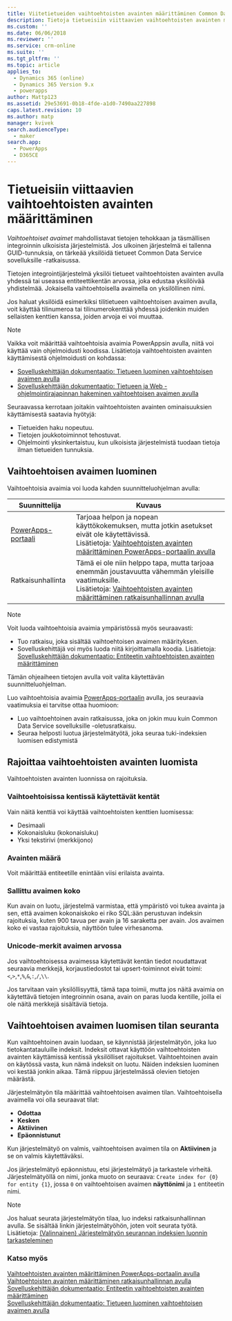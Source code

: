```yaml
---
title: Viitetietueiden vaihtoehtoisten avainten määrittäminen Common Data Service sovelluksille -ratkaisussa | MicrosoftDocs
description: Tietoja tietueisiin viittaavien vaihtoehtoisten avainten määrittämisestä Common Data Service sovelluksille -ratkaisussa
ms.custom: ''
ms.date: 06/06/2018
ms.reviewer: ''
ms.service: crm-online
ms.suite: ''
ms.tgt_pltfrm: ''
ms.topic: article
applies_to:
  - Dynamics 365 (online)
  - Dynamics 365 Version 9.x
  - powerapps
author: Mattp123
ms.assetid: 29e53691-0b18-4fde-a1d0-7490aa227898
caps.latest.revision: 10
ms.author: matp
manager: kvivek
search.audienceType:
  - maker
search.app:
  - PowerApps
  - D365CE
---
```

# <a name="define-alternate-keys-to-reference-records"></a>Tietueisiin viittaavien vaihtoehtoisten avainten määrittäminen

*Vaihtoehtoiset avaimet* mahdollistavat tietojen tehokkaan ja täsmällisen integroinnin ulkoisista järjestelmistä. Jos ulkoinen järjestelmä ei tallenna GUID-tunnuksia, on tärkeää yksilöidä tietueet Common Data Service sovelluksille -ratkaisussa. 

Tietojen integrointijärjestelmä yksilöi tietueet vaihtoehtoisten avainten avulla yhdessä tai useassa entiteettikentän arvossa, joka edustaa yksilöivää yhdistelmää. Jokaisella vaihtoehtoisella avaimella on yksilöllinen nimi. 

Jos haluat yksilöidä esimerkiksi tilitietueen vaihtoehtoisen avaimen avulla, voit käyttää tilinumeroa tai tilinumerokenttää yhdessä joidenkin muiden sellaisten kenttien kanssa, joiden arvoja ei voi muuttaa.

> [!NOTE]
> Vaikka voit määrittää vaihtoehtoisia avaimia PowerAppsin avulla, niitä voi käyttää vain ohjelmoidusti koodissa. Lisätietoja vaihtoehtoisten avainten käyttämisestä ohjelmoidusti on kohdassa:   
> - [Sovelluskehittäjän dokumentaatio: Tietueen luominen vaihtoehtoisen avaimen avulla](/dynamics365/customer-engagement/developer/use-alternate-key-create-record) 
> - [Sovelluskehittäjän dokumentaatio: Tietueen ja Web -ohjelmointirajapinnan hakeminen vaihtoehtoisen avaimen avulla](/dynamics365/customer-engagement/developer/webapi/retrieve-entity-using-web-api#retrieve-using-an-alternate-key)

Seuraavassa kerrotaan joitakin vaihtoehtoisten avainten ominaisuuksien käyttämisestä saatavia hyötyjä:  
  
- Tietueiden haku nopeutuu.  
- Tietojen joukkotoiminnot tehostuvat.  
- Ohjelmointi yksinkertaistuu, kun ulkoisista järjestelmistä tuodaan tietoja ilman tietueiden tunnuksia.  
  

## <a name="creating-an-alternate-key"></a>Vaihtoehtoisen avaimen luominen

Vaihtoehtoisia avaimia voi luoda kahden suunnitteluohjelman avulla:

|Suunnittelija| Kuvaus|
|--|--|
|[PowerApps-portaali](https://web.powerapps.com/?utm_source=padocs&utm_medium=linkinadoc&utm_campaign=referralsfromdoc)|Tarjoaa helpon ja nopean käyttökokemuksen, mutta jotkin asetukset eivät ole käytettävissä.<br />Lisätietoja: [Vaihtoehtoisten avainten määrittäminen PowerApps-portaalin avulla](define-alternate-keys-portal.md)|
|Ratkaisunhallinta|Tämä ei ole niin helppo tapa, mutta tarjoaa enemmän joustavuutta vähemmän yleisille vaatimuksille.<br />Lisätietoja: [Vaihtoehtoisten avainten määrittäminen ratkaisunhallinnan avulla](define-alternate-keys-solution-explorer.md) |

> [!NOTE]
> Voit luoda vaihtoehtoisia avaimia ympäristössä myös seuraavasti:
> - Tuo ratkaisu, joka sisältää vaihtoehtoisen avaimen määrityksen.
> - Sovelluskehittäjä voi myös luoda niitä kirjoittamalla koodia. Lisätietoja: [Sovelluskehittäjän dokumentaatio: Entiteetin vaihtoehtoisten avainten määrittäminen](/dynamics365/customer-engagement/developer/define-alternate-keys-entity)

Tämän ohjeaiheen tietojen avulla voit valita käytettävän suunnitteluohjelman. 

Luo vaihtoehtoisia avaimia [PowerApps-portaalin](https://web.powerapps.com/?utm_source=padocs&utm_medium=linkinadoc&utm_campaign=referralsfromdoc) avulla, jos seuraavia vaatimuksia ei tarvitse ottaa huomioon:

- Luo vaihtoehtoinen avain ratkaisussa, joka on jokin muu kuin Common Data Service sovelluksille -oletusratkaisu.
- Seuraa helposti luotua järjestelmätyötä, joka seuraa tuki-indeksien luomisen edistymistä


## <a name="limits-in-creating-alternate-keys"></a>Rajoittaa vaihtoehtoisten avainten luomista

Vaihtoehtoisten avainten luonnissa on rajoituksia.

### <a name="fields-that-can-be-used-for-alternate-keys"></a>Vaihtoehtoisissa kentissä käytettävät kentät

Vain näitä kenttiä voi käyttää vaihtoehtoisten kenttien luomisessa:
 - Desimaali
 - Kokonaisluku (kokonaisluku)
 - Yksi tekstirivi (merkkijono)

### <a name="number-of-keys"></a>Avainten määrä

Voit määrittää entiteetille enintään viisi erilaista avainta.
 
### <a name="valid-key-size"></a>Sallittu avaimen koko

Kun avain on luotu, järjestelmä varmistaa, että ympäristö voi tukea avainta ja sen, että avaimen kokonaiskoko ei riko SQL:ään perustuvan indeksin rajoituksia, kuten 900 tavua per avain ja 16 saraketta per avain. Jos avaimen koko ei vastaa rajoituksia, näyttöön tulee virhesanoma.

### <a name="unicode-characters-in-key-value"></a>Unicode-merkit avaimen arvossa

Jos vaihtoehtoisessa avaimessa käytettävät kentän tiedot noudattavat seuraavia merkkejä, korjaustiedostot tai upsert-toiminnot eivät toimi: `<`,`>`,`*`,`%`,`&`,`:`,`/`,`\\`. 

Jos tarvitaan vain yksilöllisyyttä, tämä tapa toimii, mutta jos näitä avaimia on käytettävä tietojen integroinnin osana, avain on paras luoda kentille, joilla ei ole näitä merkkejä sisältäviä tietoja.

## <a name="track-the-status-of-the-creation-of-the-alternate-key"></a>Vaihtoehtoisen avaimen luomisen tilan seuranta

Kun vaihtoehtoinen avain luodaan, se käynnistää järjestelmätyön, joka luo tietokantatauluille indeksit. Indeksit ottavat käyttöön vaihtoehtoisten avainten käyttämissä kentissä yksilölliset rajoitukset. Vaihtoehtoinen avain on käytössä vasta, kun nämä indeksit on luotu. Näiden indeksien luominen voi kestää jonkin aikaa. Tämä riippuu järjestelmässä olevien tietojen määrästä. 

Järjestelmätyön tila määrittää vaihtoehtoisen avaimen tilan. Vaihtoehtoisella avaimella voi olla seuraavat tilat:
- **Odottaa**
- **Kesken**
- **Aktiivinen**
- **Epäonnistunut**

Kun järjestelmätyö on valmis, vaihtoehtoisen avaimen tila on **Aktiivinen** ja se on valmis käytettäväksi.

Jos järjestelmätyö epäonnistuu, etsi järjestelmätyö ja tarkastele virheitä. Järjestelmätyöllä on nimi, jonka muoto on seuraava: `Create index for {0} for entity {1}`, jossa `0` on vaihtoehtoisen avaimen **näyttönimi** ja `1` entiteetin nimi.


> [!NOTE]
> Jos haluat seurata järjestelmätyön tilaa, luo indeksi ratkaisunhallinnan avulla. Se sisältää linkin järjestelmätyöhön, joten voit seurata työtä. Lisätietoja: [(Valinnainen) Järjestelmätyön seurannan indeksien luonnin tarkasteleminen](define-alternate-keys-solution-explorer.md#optional-view-the-system-job-tracking-creation-of-indexes)
  
  
### <a name="see-also"></a>Katso myös  

[Vaihtoehtoisten avainten määrittäminen PowerApps-portaalin avulla](define-alternate-keys-portal.md)<br />
[Vaihtoehtoisten avainten määrittäminen ratkaisunhallinnan avulla](define-alternate-keys-solution-explorer.md)<br />
[Sovelluskehittäjän dokumentaatio: Entiteetin vaihtoehtoisten avainten määrittäminen](/dynamics365/customer-engagement/developer/define-alternate-keys-entity)<br />
[Sovelluskehittäjän dokumentaatio: Tietueen luominen vaihtoehtoisen avaimen avulla](/dynamics365/customer-engagement/developer/use-alternate-key-create-record)
